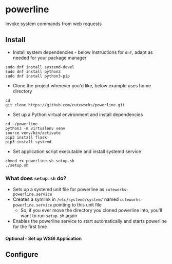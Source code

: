 # powerline
Invoke system commands from web requests

## Install

* Install system dependencies - below instructions for `dnf`, adapt as needed for your package manager

```
sudo dnf install systemd-devel
sudo dnf install python3
sudo dnf install python3-pip
```

*  Clone the project wherever you'd like, below example uses home directory

```
cd
git clone https://github.com/cuteworks/powerline.git
```

* Set up a Python virtual environment and install dependencies

```
cd ~/powerline
python3 -m virtualenv venv
source venv/bin/activate
pip3 install flask
pip3 install systemd
```

* Set application script executable and install systemd service

```
chmod +x powerline.sh setup.sh
./setup.sh
```


### What does `setup.sh` do?
* Sets up a systemd unit file for powerline as `cuteworks-powerline.service`
* Creates a symlink in `/etc/systemd/system/` named `cuteworks-powerline.service` pointing to this unit file
  * So, if you ever move the directory you cloned powerline into, you'll want to run `setup.sh` again
* Enables the powerline service to start automatically and starts powerline for the first time

#### Optional - Set up WSGI Application

 





## Configure
